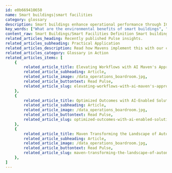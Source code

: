 ```yaml
---
id: e0b669410650
name: Smart buildings|smart facilities
category: glossary
description: Smart buildings enhance operational performance through ICT-driven services, optimizing energy use, augmenting environmental sustainability, reducing costs, and improving occupant experiences with advanced monitoring and control systems.
key_words: ["What are the environmental benefits of smart buildings", "How do smart facilities reduce energy costs", "What is the role of ICT in smart buildings", "How do smart buildings improve operational performance", "What are the cost savings associated with smart buildings", "How do smart buildings help in risk management", "What is the impact of smart buildings on occupant experience", "How can smart facilities enhance business operations", "What is the significance of sensor technology in smart buildings", "Why are smart buildings considered sustainable solutions."]
content_raw: Smart Buildings/Smart Facilities Definition Smart buildings or smart facilities are modern infrastructures that employ information and communication technology-driven services and systems to enhance and optimise the facility's operational performance. These kind of facilities utilize networked sensors throughout their building systems, including heating, ventilation, and security, to continuously track and provide pertinent information about how these systems are performing. Business Benefits of Smart Buildings/Smart Facilities Integrating smart technologies into business facilities fosters a myriad of benefits, such as 1. Environmental Benefits and Cost Efficiency A great virtue of smart buildings lays in their ability to reduce energy expense. By adapting real-time modifications of heating, cooling, lighting and other systems in response to changes in weather and occupancy, these structures become real-time, smart energy consumers. Their remote-monitoring feature also allows for adjustments without necessitating a physical presence, resulting in reduced carbon footprints and significant cost savings. 2. Risk Management The continuous surveillance and remote-control capabilities of smart facilities allow Leaders to identify potential issues early and often, effectively helping to prevent issues before they escalate. This proactive approach to maintenance, in areas like heating, plumbing and other infrastructures, significantly reduces risk and inconvenience to tenants or employees. 3. Enhanced Occupant Experience In addition to cost savings and risk mitigation, smart buildings impart a safer and more comfortable environment for occupants. Smart building's surveillance and security systems ensure a high-level of safety and peace of mind for its occupants. Sensor notification features can also enhance convenience, alerting occupants about the availability of facilities like laundry or exercise equipment, to maximize their utilization. Embracing the concept of smart buildings can transform how businesses operate, maximize efficiency, and promote sustainability. These elite technologies implemented by Maven's experienced professionals can help businesses see the immense value and potential in "unlocking productivity with solutions for the modern world".
related_articles_heading: Recently published Pulse insights.
related_articles_subheading: Practical Application
related_articles_description: Read how Mavens implement this with our clients.
related_articles_category: Glossary in Action
related_articles_items: [
	{
		related_article_title: Elevating Workflows with AI Maven's Approach,
		related_article_subheading: Article,
		related_article_image: /data_operations_boardroom.jpg,
		related_article_buttontext: Read Pulse,
		related_article_slug: elevating-workflows-with-ai-maven's-approach
	},
	{
		related_article_title: Optimized Outcomes with AI-Enabled Solutions,
		related_article_subheading: Article,
		related_article_image: /data_operations_boardroom.jpg,
		related_article_buttontext: Read Pulse,
		related_article_slug: optimized-outcomes-with-ai-enabled-solutions
	},
	{
		related_article_title: Maven Transforming the Landscape of Autonomous Vehicles,
		related_article_subheading: Article,
		related_article_image: /data_operations_boardroom.jpg,
		related_article_buttontext: Read Pulse,
		related_article_slug: maven-transforming-the-landscape-of-autonomous-vehicles
	},
]
---
```

